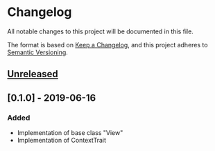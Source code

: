 # Changelog
All notable changes to this project will be documented in this file.

The format is based on [Keep a Changelog](https://keepachangelog.com/en/1.0.0/),
and this project adheres to [Semantic Versioning](https://semver.org/spec/v2.0.0.html).

## [Unreleased]

## [0.1.0] - 2019-06-16
### Added
- Implementation of base class "View"
- Implementation of ContextTrait

[Unreleased]: https://github.com/NicolaCostantino/LaravelCBV/compare/v0.1.0...HEAD
[1.0.0]: https://github.com/NicolaCostantino/LaravelCBV/releases/tag/v0.1.0